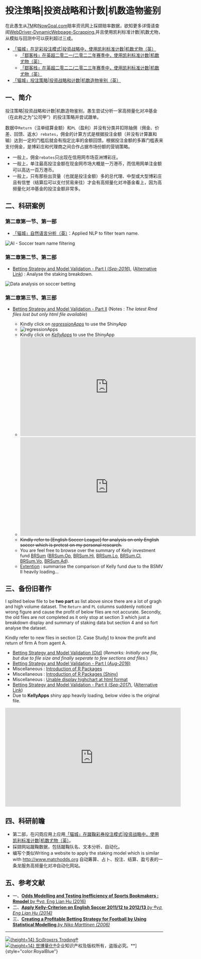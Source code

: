 # 投注策略|投资战略和计数|机数造物鉴别

在此愚生从[7M](http://www.7msport.com)和[NowGoal.com](http://www.nowgoal.com)赔率资讯网上採撷赔率数据，欲知更多详情请查阅[WebDriver-DynamicWebpage-Scrapping.](https://github.com/scibrokes/webdriver-dynamicwebpage-scrapping)并且使用凯利标准计数|机数尤物，从模拟与回测中可以获利超过三成。

- [「猫城」在足彩投注模式|投资战略中，使用凯利标准计数|机数尤物（英）](https://github.com/scibrokes/kelly-criterion)
  + [「鄀客栈」在英超二零二一/二零二二年赛季中，使用凯利标准计数|机数尤物（英）](http://rpubs.com/englianhu/kelly_eng1112)
  + [「鄀客栈」在英超二零二二/二零二三年赛季中，使用凯利标准计数|机数尤物（英）](http://rpubs.com/englianhu/kelly_eng1213)
- [「猫城」投注策略|投资战略和计数|机数造物鉴别（英）](https://github.com/scibrokes/betting-strategy-and-model-validation)

## 一、简介

投注策略|投资战略和计数|机数造物鉴别，愚生尝试分析一家高频量化对冲基金（在此称之为”公司甲“）的投注策略并尝试跟单。
  
数据中`Return`（注单结算金额）和`PL`（盈利）并没有分类并扣除抽佣（佣金、价差、回馈、返水）`rebates`，佣金的计算方式是根据投注金额（并没有计算赢和输）达到一定的门槛后就会有指定比率的金额回馈。根据投注金额的多寡门槛表来支付佣金，是博彩庄和代理商之间合作占据市场份额的营销策略。

- 一般上，佣金`rebates`只出现在信用网市场亚洲博彩庄。
- 一般上，单注最高投注金额在现金网市场大概是一万港币，而信用网单注金额可以高达一百万港币。
- 一般上，只有那些出货量（也就是投注金额）多的总代理、中型或大型博彩庄且有信誉（结算后可以支付贸易来往）才会有高频量化对冲基金看上，因为高频量化对冲基金的投注金额非常多。

## 二、科研案例

### 第二章第一节、第一部

- [「猫城」自然语言分析（英）](http://rpubs.com/englianhu/natural-language-analysis)：Applied NLP to filter team name.

![AI - Soccer team name filtering](figure/20160918_171322.gif)

### 第二章第二节、第二部

- [Betting Strategy and Model Validation - Part I (*Sep-2016*)](https://englianhu.github.io/2016/09/Betting%20Strategy%20and%20Model%20Validation/Betting_Strategy_and_Model_Validation_-_Part_01.html), ([Alternative Link](http://rpubs.com/englianhu/208637)) : Analyse the staking breakdown.

![Data analysis on soccer betting](figure/20160918_172444.gif)

### 第二章第三节、第三部

- [Betting Strategy and Model Validation - Part II](https://englianhu.github.io/2017/10/Betting_Strategy_and_Model_Validation_-_Part_02/) (Notes : *The latest Rmd files lost but only html file available*)
    
  + Kindly click on [*regressionApps*](https://beta.rstudioconnect.com/content/1807/) to use the ShinyApp
  + ![regressionApps](figure/20160928_021252.gif)
  + Kindly click on [*KellyApps*](https://beta.rstudioconnect.com/content/2311/) to use the ShinyApp
  + <iframe width="560" height="315" src="https://www.youtube.com/embed/42NOxuYjOQo" frameborder="0" allowfullscreen></iframe>
  + <iframe width="560" height="315" src="https://www.youtube.com/embed/NDUkg4jHmiA" frameborder="0" allowfullscreen></iframe>
  + <s>Kindly refer to [English Soccer League] for analysis on only English soccer which is pretest on my personal research.</s>
  + You are feel free to browse over the summary of Kelly investment fund [BRSum](https://github.com/scibrokes/betting-strategy-and-model-validation/blob/master/data/BRSum.csv) ([BRSum.Op](https://github.com/scibrokes/betting-strategy-and-model-validation/blob/master/data/BRSum.Op.csv), [BRSum.Hi](https://github.com/scibrokes/betting-strategy-and-model-validation/blob/master/data/BRSum.Hi.csv), [BRSum.Lo](https://github.com/scibrokes/betting-strategy-and-model-validation/blob/master/data/BRSum.Lo.csv), [BRSum.Cl](https://github.com/scibrokes/betting-strategy-and-model-validation/blob/master/data/BRSum.Cl.csv), [BRSum.Vo](https://github.com/scibrokes/betting-strategy-and-model-validation/blob/master/data/BRSum.Vo.csv), [BRSum.Ad](https://github.com/scibrokes/betting-strategy-and-model-validation/blob/master/data/BRSum.Ad.csv)).
  + [Extention]() : summarise the comparison of Kelly fund due to the BSMV II heavily loading...

## 三、备份旧著作

I splited below file to be **two part** as list above since there are a lot of gragh and high volume dataset. The `Return` and `PL` columns suddenly noticed wrong figure and cause the profit of below files are not accurate. Secondly, the old files are not completed as it only stop at section 3 which just a breakdown display and summary of staking data but section 4 and so fort analyse the dataset.

Kindly refer to new files in section [2. Case Study] to know the profit and return of firm A from agent A.

- [Betting Strategy and Model Validation (Old)](http://rpubs.com/englianhu/betting-strategy-and-model-validation) (*Remarks: Initially one file, but due to file size and finally seperate to few sections and files.*)
- [Betting Strategy and Model Validation - Part I (*Aug-2016*)](http://englianhu.github.io/2016/08/Betting%20Strategy%20and%20Model%20Validation/Betting_Strategy_and_Model_Validation_-_Part_01.html)
- Miscellaneous : [Introduction of R Packages](http://rpubs.com/englianhu/introduction-of-r-packages)
- Miscellaneous : [Introduction of R Packages (Shiny)](https://beta.rstudioconnect.com/content/2291/)
- Miscellaneous : [Unable display highchart at html format](http://rpubs.com/englianhu/highcharter-issue)
- [Betting Strategy and Model Validation - Part II (*Sep-2017*)](http://rpubs.com/englianhu/240073), ([Alternative Link](http://englianhu.github.io/2016/09/Betting%20Strategy%20and%20Model%20Validation/Betting_Strategy_and_Model_Validation_-_Part_02.html))
- Due to **KellyApps** shiny app heavily loading, below video is the original file.

<iframe width="560" height="315" src="https://www.youtube.com/embed/TEhmN-Of--Y" frameborder="0" allowfullscreen></iframe>

## 四、科研前瞻

- 第二部，在闪霓应用上应用[「猫城」在蹴鞠彩券投注模式|投资战略中，使用凯利标准计数|机数尤物（英）](https://github.com/scibrokes/kelly-criterion)。
- 採撷网站蹴鞠数据，包括蹴鞠队名、文本分析、自动化。
- 编写个类似Writing a website to apply the staking model which is similar with http://www.matchodds.org 自动筹算、占卜、投注、结算、盈亏表的一条龙服务高频量化对冲自动化网站。

## 五、参考文献

- 一、[**Odds Modelling and Testing Inefficiency of Sports Bookmakers : Rmodel** by ®γσ, Eng Lian Hu (2016)](https://github.com/scibrokes/odds-modelling-and-testing-inefficiency-of-sports-bookmakers)
- 二、[**Apply Kelly-Criterion on English Soccer 2011/12 to 2012/13** *by ®γσ, Eng Lian Hu (2014)*](https://github.com/scibrokes/kelly-criterion)
- 三、[**Creating a Profitable Betting Strategy for Football by Using Statistical Modelling** *by Niko Marttinen (2006)*](https://github.com/scibrokes/betting-strategy-and-model-validation/blob/master/references/Creating%20a%20Profitable%20Betting%20Strategy%20for%20Football%20by%20Using%20Statistical%20Modelling.pdf)

---
[![](诸子百家考工记/世博量化.png){height=14} Sςιβrοκεrs Trαdιηg®](http://www.scibrokes.com)<br>
[![](诸子百家考工记/世博量化.png){height=14} 世博量化®](http://www.scibrokes.com)企业知识产权及版权所有，盗版必究。**]{style="color:RoyalBlue"}
